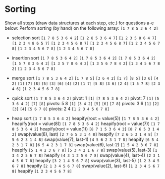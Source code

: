 # Sorting
Show all steps (draw data structures at each step, etc.) for questions a-e below:
Perform sorting (by hand) on the following array: `[1 7 8 5 3 6 4 2]`

- selection sort
`[1 7 8 5 3 6 4 2]`
`[1 2 8 5 3 6 4 7]`
`[1 2 3 5 8 6 4 7]`
`[1 2 3 4 8 6 5 7]`
`[1 2 3 4 5 6 8 7]`
`[1 2 3 4 5 6 8 7]`
`[1 2 3 4 5 6 7 8]`
`[1 2 3 4 5 6 7 8]`
`[1 2 3 4 5 6 7 8]`

- insertion sort
`[1 7 8 5 3 6 4 2]`
`[1 7 8 5 3 6 4 2]`
`[1 7 8 5 3 6 4 2]`
`[1 5 7 8 3 6 4 2]`
`[1 3 5 7 8 6 4 2]`
`[1 3 5 6 7 8 4 2]`
`[1 3 4 5 6 7 8 2]`
`[1 2 3 4 5 6 7 8]`

- merge sort
`[1 7 8 5 3 6 4 2]`
`[1 7 8 5]` `[3 6 4 2]`
`[1 7]` `[8 5]` `[3 6]` `[4 2]`
`[1]` `[7]` `[8]` `[5]` `[3]` `[6]` `[4]` `[2]`
`[1 7]` `[5 8]` `[3 6]` `[2 4]`
`[1 5 7 8]` `[2 3 4 6]`
`[1 2 3 4 5 6 7 8]`

- quick sort
`[1 7 8 5 3 6 4 2]`
pivot: 1
`[1]` `[7 8 5 3 6 4 2]`
pivot: 7
`[1]` `[5 3 6 4 2]` `[7]` `[8]`
pivots: 5 8
`[1]` `[3 4 2]` `[5]` `[6]` `[7 8]`
pivots: 3 6
`[1]` `[2]` `[3]` `[4]` `[5 6 7 8]`
pivots: 2 4
`[1 2 3 4 5 6 7 8]`

- heap sort
`[1 7 8 5 3 6 4 2]`
heapify(root = value(5))
`[1 7 8 5 3 6 4 2]`
heapify(root = value(8))
`[1 7 8 5 3 6 4 2]`
heapify(root = value(7))
`[1 7 8 5 3 6 4 2]`
heapify(root = value(1))
`[8 7 1 5 3 6 4 2]`
`[8 7 6 5 3 1 4 2]`
swap(value(8), last)
`[2 7 6 5 3 1 4 8]`
heapify
`[7 2 6 5 3 1 4 8]`
`[7 5 6 2 3 1 4 8]`
swap(value(7), last-1)
`[4 5 6 2 3 1 7 8]`
heapify
`[6 5 4 2 3 1 7 8]`
`[6 5 4 2 3 1 7 8]`
swap(value(6), last-2)
`[1 5 4 2 3 6 7 8]`
heapify
`[5 1 4 2 3 6 7 8]`
`[5 3 4 2 1 6 7 8]`
swap(value(5), last-3)
`[1 3 4 2 5 6 7 8]`
heapify
`[4 3 1 2 5 6 7 8]`
swap(value(4), last-4)
`[2 3 1 4 5 6 7 8]`
heapify
`[3 2 1 4 5 6 7 8]`
swap(value(3), last-5)
`[1 2 3 4 5 6 7 8]`
heapify
`[2 1 3 4 5 6 7 8]`
swap(value(2), last-6)
`[1 2 3 4 5 6 7 8]`
heapify
`[1 2 3 4 5 6 7 8]`
